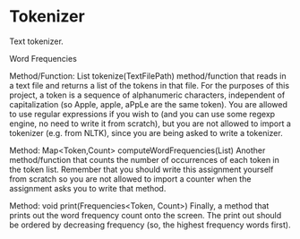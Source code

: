 # Tokenizer
Text tokenizer.

Word Frequencies

Method/Function: List<Token> tokenize(TextFilePath)
method/function that reads in a text file and returns a list of the tokens in that file. For the purposes of this project, a token is a sequence of alphanumeric characters, independent of capitalization (so Apple, apple, aPpLe are the same token). You are allowed to use regular expressions if you wish to (and you can use some regexp engine, no need to write it from scratch), but you are not allowed to import a tokenizer (e.g. from NLTK), since you are being asked to write a tokenizer.

Method:        Map<Token,Count> computeWordFrequencies(List<Token>)
Another method/function that counts the number of occurrences of each token in the token list. Remember that you should write this assignment yourself from scratch so you are not allowed to import a counter when the assignment asks you to write that method.

Method:         void print(Frequencies<Token, Count>)
Finally, a method that prints out the word frequency count onto the screen. The print out should be ordered by decreasing frequency (so, the highest frequency words first).
